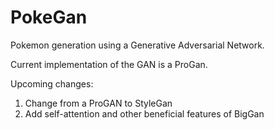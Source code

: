 # PokeGan
Pokemon generation using a Generative Adversarial Network.

Current implementation of the GAN is a ProGan.

Upcoming changes: 
  1. Change from a ProGAN to StyleGan
  2. Add self-attention and other beneficial features of BigGan
